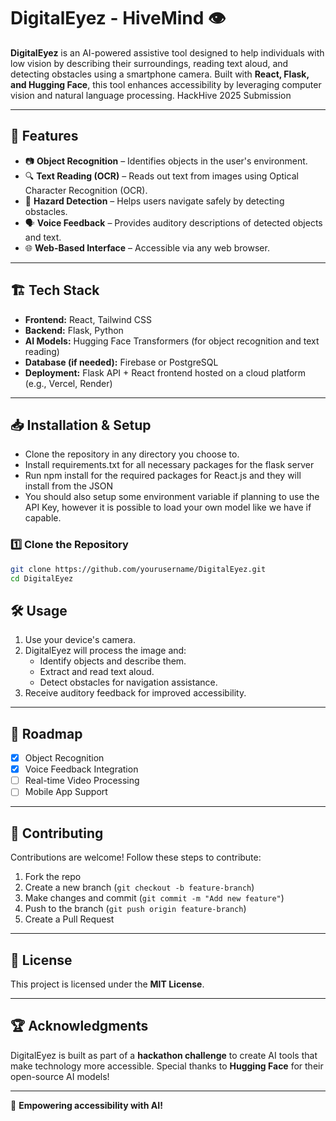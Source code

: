 
# DigitalEyez - HiveMind 👁️

**DigitalEyez** is an AI-powered assistive tool designed to help individuals with low vision by describing their surroundings, reading text aloud, and detecting obstacles using a smartphone camera. Built with **React, Flask, and Hugging Face**, this tool enhances accessibility by leveraging computer vision and natural language processing. HackHive 2025 Submission

---

## 🚀 Features

- 📷 **Object Recognition** – Identifies objects in the user's environment.
- 🔍 **Text Reading (OCR)** – Reads out text from images using Optical Character Recognition (OCR).
- 🛑 **Hazard Detection** – Helps users navigate safely by detecting obstacles.
- 🗣️ **Voice Feedback** – Provides auditory descriptions of detected objects and text.
- 🌐 **Web-Based Interface** – Accessible via any web browser.

---

## 🏗️ Tech Stack

- **Frontend:** React, Tailwind CSS
- **Backend:** Flask, Python
- **AI Models:** Hugging Face Transformers (for object recognition and text reading)
- **Database (if needed):** Firebase or PostgreSQL
- **Deployment:** Flask API + React frontend hosted on a cloud platform (e.g., Vercel, Render)

---

## 📥 Installation & Setup
- Clone the repository in any directory you choose to.
- Install requirements.txt for all necessary packages for the flask server
- Run npm install for the required packages for React.js and they will install from the JSON
- You should also setup some environment variable if planning to use the API Key, however it is possible to load your own model like we have if capable.
### 1️⃣ Clone the Repository
```sh
git clone https://github.com/yourusername/DigitalEyez.git
cd DigitalEyez
```

## 🛠️ Usage

1. Use your device's camera.
2. DigitalEyez will process the image and:
   - Identify objects and describe them.
   - Extract and read text aloud.
   - Detect obstacles for navigation assistance.
3. Receive auditory feedback for improved accessibility.

---

## 📌 Roadmap

- [x] Object Recognition
- [x] Voice Feedback Integration
- [ ] Real-time Video Processing
- [ ] Mobile App Support

---

## 🤝 Contributing

Contributions are welcome! Follow these steps to contribute:

1. Fork the repo
2. Create a new branch (`git checkout -b feature-branch`)
3. Make changes and commit (`git commit -m "Add new feature"`)
4. Push to the branch (`git push origin feature-branch`)
5. Create a Pull Request

---

## 📜 License

This project is licensed under the **MIT License**.

---

## 🏆 Acknowledgments

DigitalEyez is built as part of a **hackathon challenge** to create AI tools that make technology more accessible. Special thanks to **Hugging Face** for their open-source AI models!

---

🚀 **Empowering accessibility with AI!**
